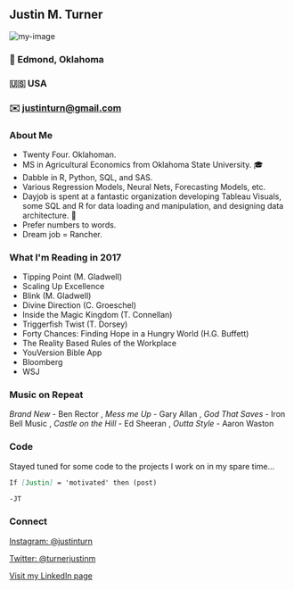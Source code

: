 <!-- https://guides.github.com/features/mastering-markdown/ for markdown guide --> 

## Justin M. Turner
<img src="https://media.licdn.com/mpr/mpr/shrinknp_400_400/AAEAAQAAAAAAAAgiAAAAJDgyZDFlZTRjLTg0M2ItNDdmNy1hOWJmLTU2NDc5ZmE0OTcyZQ.jpg" alt="my-image" class="img-circle" />


### :round_pushpin: Edmond, Oklahoma 
### :us: USA 
### :envelope: justinturn@gmail.com 


### About Me

* Twenty Four. Oklahoman. 
* MS in Agricultural Economics from Oklahoma State University. :mortar_board:
* Dabble in R, Python, SQL, and SAS. 
* Various Regression Models, Neural Nets, Forecasting Models, etc.
* Dayjob is spent at a fantastic organization developing Tableau Visuals, some SQL and R for data loading and manipulation, and designing data architecture. :office:
* Prefer numbers to words. 
* Dream job = Rancher. 

### What I'm Reading in 2017
 
* Tipping Point (M. Gladwell)
* Scaling Up Excellence
* Blink (M. Gladwell)
* Divine Direction (C. Groeschel)
* Inside the Magic Kingdom (T. Connellan)
* Triggerfish Twist (T. Dorsey)
* Forty Chances: Finding Hope in a Hungry World (H.G. Buffett)
* The Reality Based Rules of the Workplace
* YouVersion Bible App
* Bloomberg
* WSJ

### Music on Repeat

*Brand New* - Ben Rector , *Mess me Up* - Gary Allan , *God That Saves* - Iron Bell Music , *Castle on the Hill* - Ed Sheeran , *Outta Style* - Aaron Waston



### Code

Stayed tuned for some code to the projects I work on in my spare time...
```markdown
If [Justin] = 'motivated' then (post)

-JT
```

### Connect

[Instagram: @justinturn](https://www.instagram.com/justinturn/)

[Twitter: @turnerjustinm](https://twitter.com/turnerjustinm)

[Visit my LinkedIn page](https://www.linkedin.com/in/justin-turner-b9012966/)
